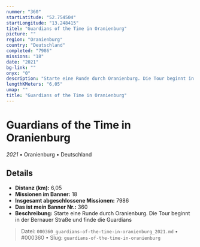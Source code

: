 ```yaml
---
nummer: "360"
startLatitude: "52.754504"
startLongitude: "13.248415"
titel: "Guardians of the Time in Oranienburg"
picture: ""
region: "Oranienburg"
country: "Deutschland"
completed: "7986"
missions: "18"
date: "2021"
bg-link: ""
onyx: "0"
description: "Starte eine Runde durch Oranienburg. Die Tour beginnt in der Bernauer Straße und finde die Guardians"
lengthKMeters: "6,05"
umap: ""
title: "Guardians of the Time in Oranienburg"
---
```

# Guardians of the Time in Oranienburg

*2021* • Oranienburg • Deutschland



## Details
- **Distanz (km):** 6,05
- **Missionen im Banner:** 18
- **Insgesamt abgeschlossene Missionen:** 7986
- **Das ist mein Banner Nr.:** 360
- **Beschreibung:** Starte eine Runde durch Oranienburg. Die Tour beginnt in der Bernauer Straße und finde die Guardians



> Datei: `000360_guardians-of-the-time-in-oranienburg_2021.md` • #000360 • Slug: `guardians-of-the-time-in-oranienburg`
